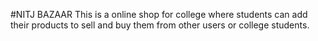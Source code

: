 #NITJ BAZAAR
This is a online shop for college where students can add their products to sell and buy them from other users or college students.
